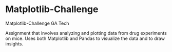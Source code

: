# Matplotlib-Challenge
Matplotlib-Challenge GA Tech

Assignment that involves analyzing and plotting data from drug experiments on mice. Uses both Matplotlib and Pandas to visualize the data and to draw insights.
